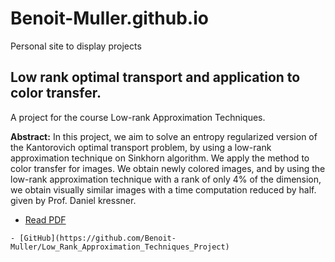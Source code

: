 # Benoit-Muller.github.io
Personal site to display projects
## Low rank optimal transport and application to color transfer.
A project for the course Low-rank Approximation Techniques.

**Abstract:** In this project, we aim to solve an entropy regularized version of the Kantorovich optimal transport problem, by using a low-rank approximation technique on Sinkhorn algorithm. We apply the method to color transfer for images. We obtain newly colored images, and by using the low-rank approximation technique with a rank of only 4% of the dimension, we obtain visually similar images with a time computation reduced by half.
given by Prof. Daniel kressner.
- [Read PDF](https://Benoit-Muller.github.io/Low-rank%20optimal%20transport%20and%20application%20to%20color%20transfer.pdf)
```
- [GitHub](https://github.com/Benoit-Muller/Low_Rank_Approximation_Techniques_Project)
```
